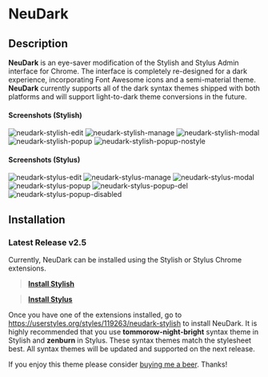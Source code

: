 # NeuDark
## Description
**NeuDark** is an eye-saver modification of the Stylish and Stylus Admin interface for Chrome. The interface is completely re-designed for a dark experience, incorporating Font Awesome icons and a semi-material theme. **NeuDark** currently supports all of the dark syntax themes shipped with both platforms and will support light-to-dark theme conversions in the future.

#### Screenshots (Stylish)
![neudark-stylish-edit](https://cloud.githubusercontent.com/assets/61343/24485760/b7c26cbc-14c3-11e7-87c9-dea5c29060c3.png)
![neudark-stylish-manage](https://cloud.githubusercontent.com/assets/61343/24485762/b7c87954-14c3-11e7-8bb0-04746adfbd13.png)
![neudark-stylish-modal](https://cloud.githubusercontent.com/assets/61343/24485761/b7c561d8-14c3-11e7-80b4-a3e045902602.png)
![neudark-stylish-popup](https://cloud.githubusercontent.com/assets/61343/24539968/4d865f0c-15ae-11e7-8ff3-c631abbbea21.png)
![neudark-stylish-popup-nostyle](https://cloud.githubusercontent.com/assets/61343/24539969/4d87f132-15ae-11e7-9ba4-b9cd4679002e.png)


#### Screenshots (Stylus)
![neudark-stylus-edit](https://cloud.githubusercontent.com/assets/61343/24485775/bf1c9622-14c3-11e7-81ef-4d59798653a6.png)
![neudark-stylus-manage](https://cloud.githubusercontent.com/assets/61343/24485777/bf3f9e60-14c3-11e7-9bfa-086a12048231.png)
![neudark-stylus-modal](https://cloud.githubusercontent.com/assets/61343/24485779/bf549234-14c3-11e7-8b05-f7236b2dc1e8.png)
![neudark-stylus-popup](https://cloud.githubusercontent.com/assets/61343/24485778/bf529aa6-14c3-11e7-99ac-3fbb04908e7e.png)
![neudark-stylus-popup-del](https://cloud.githubusercontent.com/assets/61343/24539967/4d82935e-15ae-11e7-844e-3279c6a30b88.png)
![neudark-stylus-popup-disabled](https://cloud.githubusercontent.com/assets/61343/24539970/4d8b3e1e-15ae-11e7-9608-d86ce29191eb.png)

## Installation
### Latest Release v2.5

Currently, NeuDark can be installed using the Stylish or Stylus Chrome extensions.  
>**[Install Stylish][2]**  

>**[Install Stylus][3]**  

Once you have one of the extensions installed, go to https://userstyles.org/styles/119263/neudark-stylish to install NeuDark. It is highly recommended that you use **tommorow-night-bright** syntax theme in Stylish and **zenburn** in Stylus. These syntax themes match the stylesheet best. All syntax themes will be updated and supported on the next release.  

If you enjoy this theme please consider [buying me a beer][1]. Thanks!

[1]: https://www.paypal.com/webapps/shoppingcart?flowlogging_id=f33adeea484ce&mfid=1490249220021_c1569ea2db8da#/checkout/openButton
[2]: https://chrome.google.com/webstore/detail/stylish-custom-themes-for/fjnbnpbmkenffdnngjfgmeleoegfcffe
[3]: https://chrome.google.com/webstore/detail/stylus/clngdbkpkpeebahjckkjfobafhncgmne
